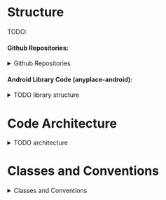 # Structure

TODO:

#### Github Repositories:
<details>
 <summary>Github Repositories</summary>

Anyplace is divided into 3 repositories, one `main`, that includes two library `submodules:
```
<Main Anyplace Repo>
- clients
- clients/core: Core Library <git submodule>
- clients/android-new/lib-android: Android Library <git submodule>
```
</details>

#### Android Library Code (anyplace-android):

<details>
 <summary>TODO library structure</summary>

</details>


# Code Architecture

<details>
 <summary>TODO architecture</summary>

</details>

# Classes and Conventions
<details>
 <summary>Classes and Conventions</summary>

### Models and ModelHelpers
`Models` are part of the `lib-core`, and they are [data classes](https://kotlinlang.org/docs/data-classes.html).
They must hold only data and no logic (code) whatsoever.
This is important as they are serialized/deserialized often:
- from/to Network (retrofit2)
- from/to DB (Room)

Path:
`/clients/core/lib/src/main/java/cy/ac/ucy/cs/anyplace/lib/models/`

[ModelHelpers](src/main/java/cy/ac/ucy/cs/anyplace/lib/android/data/helpers) accept a `Model` as a parameter and can provide any needed functionality.
The convention is to use `modelH` for the `ModelHelper` variable.

Examples:
- [SpaceHelper](src/main/java/cy/ac/ucy/cs/anyplace/lib/android/data/helpers/SpaceHelper.kt)

</details>
